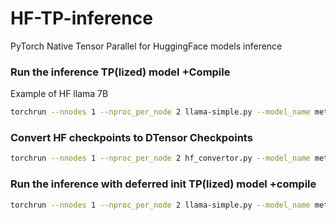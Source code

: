 # HF-TP-inference
PyTorch Native Tensor Parallel for HuggingFace models inference


### Run the inference TP(lized) model +Compile

Example of HF llama 7B

```bash
torchrun --nnodes 1 --nproc_per_node 2 llama-simple.py --model_name meta-llama/Llama-2-7b-chat-hf --compile

```
### Convert HF checkpoints to DTensor Checkpoints


```bash
torchrun --nnodes 1 --nproc_per_node 2 hf_convertor.py --model_name meta-llama/Llama-2-7b-chat-hf --save_checkpoint_dir hf-dtensor-checkpoints
```

### Run the inference with deferred init TP(lized) model +compile


```bash
torchrun --nnodes 1 --nproc_per_node 2 llama-simple.py --model_name meta-llama/Llama-2-7b-chat-hf --checkpoint_dir hf-dtensor-checkpoints --compile --meta_device

```